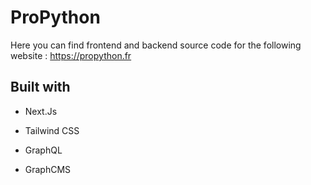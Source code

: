 # ProPython

Here you can find frontend and backend source code for the following website : https://propython.fr



## Built with

* Next.Js
* Tailwind CSS

* GraphQL
* GraphCMS

